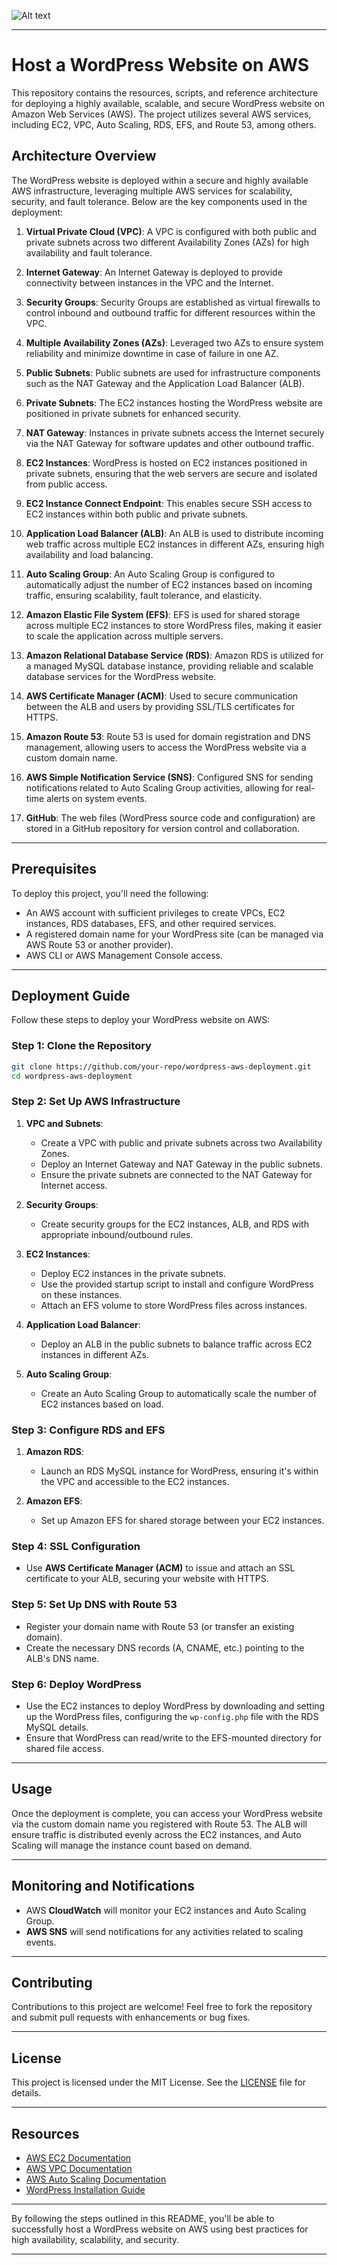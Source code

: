 ![Alt text](/2._Host_a_WordPress_Website_on_AWS.png)

---

# Host a WordPress Website on AWS

This repository contains the resources, scripts, and reference architecture for deploying a highly available, scalable, and secure WordPress website on Amazon Web Services (AWS). The project utilizes several AWS services, including EC2, VPC, Auto Scaling, RDS, EFS, and Route 53, among others.

## Architecture Overview

The WordPress website is deployed within a secure and highly available AWS infrastructure, leveraging multiple AWS services for scalability, security, and fault tolerance. Below are the key components used in the deployment:

1. **Virtual Private Cloud (VPC)**: A VPC is configured with both public and private subnets across two different Availability Zones (AZs) for high availability and fault tolerance.
   
2. **Internet Gateway**: An Internet Gateway is deployed to provide connectivity between instances in the VPC and the Internet.

3. **Security Groups**: Security Groups are established as virtual firewalls to control inbound and outbound traffic for different resources within the VPC.

4. **Multiple Availability Zones (AZs)**: Leveraged two AZs to ensure system reliability and minimize downtime in case of failure in one AZ.

5. **Public Subnets**: Public subnets are used for infrastructure components such as the NAT Gateway and the Application Load Balancer (ALB).

6. **Private Subnets**: The EC2 instances hosting the WordPress website are positioned in private subnets for enhanced security.

7. **NAT Gateway**: Instances in private subnets access the Internet securely via the NAT Gateway for software updates and other outbound traffic.

8. **EC2 Instances**: WordPress is hosted on EC2 instances positioned in private subnets, ensuring that the web servers are secure and isolated from public access.

9. **EC2 Instance Connect Endpoint**: This enables secure SSH access to EC2 instances within both public and private subnets.

10. **Application Load Balancer (ALB)**: An ALB is used to distribute incoming web traffic across multiple EC2 instances in different AZs, ensuring high availability and load balancing.

11. **Auto Scaling Group**: An Auto Scaling Group is configured to automatically adjust the number of EC2 instances based on incoming traffic, ensuring scalability, fault tolerance, and elasticity.

12. **Amazon Elastic File System (EFS)**: EFS is used for shared storage across multiple EC2 instances to store WordPress files, making it easier to scale the application across multiple servers.

13. **Amazon Relational Database Service (RDS)**: Amazon RDS is utilized for a managed MySQL database instance, providing reliable and scalable database services for the WordPress website.

14. **AWS Certificate Manager (ACM)**: Used to secure communication between the ALB and users by providing SSL/TLS certificates for HTTPS.

15. **Amazon Route 53**: Route 53 is used for domain registration and DNS management, allowing users to access the WordPress website via a custom domain name.

16. **AWS Simple Notification Service (SNS)**: Configured SNS for sending notifications related to Auto Scaling Group activities, allowing for real-time alerts on system events.

17. **GitHub**: The web files (WordPress source code and configuration) are stored in a GitHub repository for version control and collaboration.

---

## Prerequisites

To deploy this project, you'll need the following:
- An AWS account with sufficient privileges to create VPCs, EC2 instances, RDS databases, EFS, and other required services.
- A registered domain name for your WordPress site (can be managed via AWS Route 53 or another provider).
- AWS CLI or AWS Management Console access.

---

## Deployment Guide

Follow these steps to deploy your WordPress website on AWS:

### Step 1: Clone the Repository
```bash
git clone https://github.com/your-repo/wordpress-aws-deployment.git
cd wordpress-aws-deployment
```

### Step 2: Set Up AWS Infrastructure
1. **VPC and Subnets**:
   - Create a VPC with public and private subnets across two Availability Zones.
   - Deploy an Internet Gateway and NAT Gateway in the public subnets.
   - Ensure the private subnets are connected to the NAT Gateway for Internet access.
   
2. **Security Groups**:
   - Create security groups for the EC2 instances, ALB, and RDS with appropriate inbound/outbound rules.

3. **EC2 Instances**:
   - Deploy EC2 instances in the private subnets.
   - Use the provided startup script to install and configure WordPress on these instances.
   - Attach an EFS volume to store WordPress files across instances.

4. **Application Load Balancer**:
   - Deploy an ALB in the public subnets to balance traffic across EC2 instances in different AZs.

5. **Auto Scaling Group**:
   - Create an Auto Scaling Group to automatically scale the number of EC2 instances based on load.

### Step 3: Configure RDS and EFS
1. **Amazon RDS**:
   - Launch an RDS MySQL instance for WordPress, ensuring it's within the VPC and accessible to the EC2 instances.
   
2. **Amazon EFS**:
   - Set up Amazon EFS for shared storage between your EC2 instances.

### Step 4: SSL Configuration
- Use **AWS Certificate Manager (ACM)** to issue and attach an SSL certificate to your ALB, securing your website with HTTPS.

### Step 5: Set Up DNS with Route 53
- Register your domain name with Route 53 (or transfer an existing domain).
- Create the necessary DNS records (A, CNAME, etc.) pointing to the ALB's DNS name.

### Step 6: Deploy WordPress
- Use the EC2 instances to deploy WordPress by downloading and setting up the WordPress files, configuring the `wp-config.php` file with the RDS MySQL details.
- Ensure that WordPress can read/write to the EFS-mounted directory for shared file access.

---

## Usage

Once the deployment is complete, you can access your WordPress website via the custom domain name you registered with Route 53. The ALB will ensure traffic is distributed evenly across the EC2 instances, and Auto Scaling will manage the instance count based on demand.

---

## Monitoring and Notifications

- AWS **CloudWatch** will monitor your EC2 instances and Auto Scaling Group.
- **AWS SNS** will send notifications for any activities related to scaling events.

---

## Contributing

Contributions to this project are welcome! Feel free to fork the repository and submit pull requests with enhancements or bug fixes.

---

## License

This project is licensed under the MIT License. See the [LICENSE](LICENSE) file for details.

---

## Resources

- [AWS EC2 Documentation](https://docs.aws.amazon.com/ec2/)
- [AWS VPC Documentation](https://docs.aws.amazon.com/vpc/)
- [AWS Auto Scaling Documentation](https://docs.aws.amazon.com/autoscaling/)
- [WordPress Installation Guide](https://wordpress.org/support/article/how-to-install-wordpress/)
  
---

By following the steps outlined in this README, you'll be able to successfully host a WordPress website on AWS using best practices for high availability, scalability, and security.

--- 
